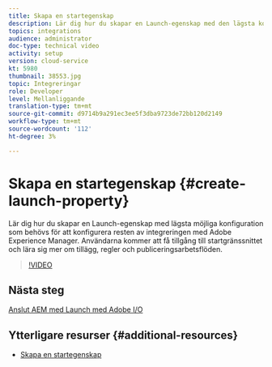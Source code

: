 ```yaml
---
title: Skapa en startegenskap
description: Lär dig hur du skapar en Launch-egenskap med den lägsta konfiguration som krävs för att konfigurera resten av integreringen. Användarna kommer att få en introduktion till startgränssnittet och lära sig mer om tillägg, regler och publiceringsarbetsflöden.
topics: integrations
audience: administrator
doc-type: technical video
activity: setup
version: cloud-service
kt: 5980
thumbnail: 38553.jpg
topic: Integreringar
role: Developer
level: Mellanliggande
translation-type: tm+mt
source-git-commit: d9714b9a291ec3ee5f3dba9723de72bb120d2149
workflow-type: tm+mt
source-wordcount: '112'
ht-degree: 3%

---
```



# Skapa en startegenskap {#create-launch-property}

Lär dig hur du skapar en Launch-egenskap med lägsta möjliga konfiguration som behövs för att konfigurera resten av integreringen med Adobe Experience Manager. Användarna kommer att få tillgång till startgränssnittet och lära sig mer om tillägg, regler och publiceringsarbetsflöden.

>[!VIDEO](https://video.tv.adobe.com/v/38553?quality=12&learn=on)

## Nästa steg

[Anslut AEM med Launch med Adobe I/O](connect-aem-launch-adobe-io.md)

## Ytterligare resurser {#additional-resources}

* [Skapa en startegenskap](https://docs.adobe.com/content/help/en/core-services-learn/implementing-in-websites-with-launch/configure-launch/launch.html)
